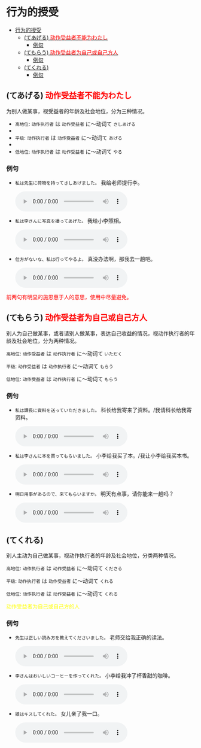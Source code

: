 # 行为的授受

- [行为的授受](#行为的授受)
  - [(てあげる) <font color=red>动作受益者不能为わたし</font>](#てあげる-font-colorred动作受益者不能为わたしfont)
    - [例句](#例句)
  - [(てもらう) <font color=red>动作受益者为自己或自己方人</font>](#てもらう-font-colorred动作受益者为自己或自己方人font)
    - [例句](#例句-1)
  - [(てくれる)](#てくれる)
    - [例句](#例句-2)

## (てあげる) <font color=red>动作受益者不能为わたし</font>

为别人做某事，视受益者的年龄及社会地位，分为三种情况。

- `高地位`: `动作执行者` は `动作受益者` に～动词て `さしあげる`
-
- `平级`: `动作执行者` は `动作受益者` に～动词て `あげる`
-
- `低地位`: `动作执行者` は `动作受益者` に～动词て `やる`

### 例句

- `私は先生に荷物を持ってさしあげました。` 我给老师提行李。

  <audio src="http://dict.youdao.com/dictvoice?le=jap&audio=私は先生に荷物を持ってさしあげました。&type=3" controls></audio>

- `私は李さんに写真を撮ってあげた。` 我给小李照相。

  <audio src="http://dict.youdao.com/dictvoice?le=jap&audio=私は李さんに写真を撮ってあげた。&type=3" controls></audio>

- `仕方がないな、私は行ってやるよ。` 真没办法啊，那我去一趟吧。

  <audio src="http://dict.youdao.com/dictvoice?le=jap&audio=仕方がないな、私は行ってやるよ。&type=3" controls></audio>

<font color=red>前两句有明显的施恩惠于人的意思，使用中尽量避免。</font>

## (てもらう) <font color=red>动作受益者为自己或自己方人</font>

别人为自己做某事，或者请别人做某事，表达自己收益的情况，视动作执行者的年龄及社会地位，分为两种情况。

`高地位`: `动作受益者` は `动作执行者` に～动词て `いただく`

`平级`: `动作受益者` は `动作执行者` に～动词て `もらう`

`低地位`: `动作受益者` は `动作执行者` に～动词て `もらう`

### 例句

- `私は課長に資料を送っていただきました。` 科长给我寄来了资料。/我请科长给我寄资料。

  <audio src="http://dict.youdao.com/dictvoice?le=jap&audio=私は課長に資料を送っていただきました。&type=3" controls></audio>

- `私は李さんに本を買ってもらいました。` 小李给我买了本。/我让小李给我买本书。

  <audio src="http://dict.youdao.com/dictvoice?le=jap&audio=私は李さんに本を買ってもらいました。&type=3" controls></audio>

- `明日用事があるので、来てもらいますか。` 明天有点事，请你能来一趟吗？

  <audio src="http://dict.youdao.com/dictvoice?le=jap&audio=明日用事があるので、来てもらいますか。&type=3" controls></audio>

## (てくれる)

别人主动为自己做某事，视动作执行者的年龄及社会地位，分类两种情况。

`高地位`: `动作执行者` は `动作受益者` に～动词て `くださる`

`平级`: `动作执行者` は `动作受益者` に～动词て `くれる`

`低地位`: `动作执行者` は `动作受益者` に～动词て `くれる`

<font color=yellow>动作受益者为自己或自己方的人</font>

### 例句

- `先生は正しい読み方を教えてくださいました。` 老师交给我正确的读法。

  <audio src="http://dict.youdao.com/dictvoice?le=jap&audio=先生は正しい読み方を教えてくださいました。&type=3" controls></audio>

- `李さんはおいしいコーヒーを作ってくれた。` 小李给我冲了杯香甜的咖啡。

  <audio src="http://dict.youdao.com/dictvoice?le=jap&audio=李さんはおいしいコーヒーを作ってくれた。&type=3" controls></audio>

- `娘はキスしてくれた。` 女儿亲了我一口。

  <audio src="http://dict.youdao.com/dictvoice?le=jap&audio=娘はキスしてくれた。&type=3" controls></audio>

